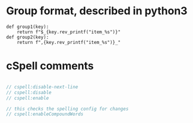# Group format, described in python3
```py3
def group1(key):
	return f"$_{key.rev_printf("item_%s")}"
def group2(key):
	return f",{key.rev_printf("item_%s")}_"
```
# cSpell comments
```js

// cspell:disable-next-line
// cspell:disable
// cspell:enable

// this checks the spelling config for changes
// cspell:enableCompoundWords
```
